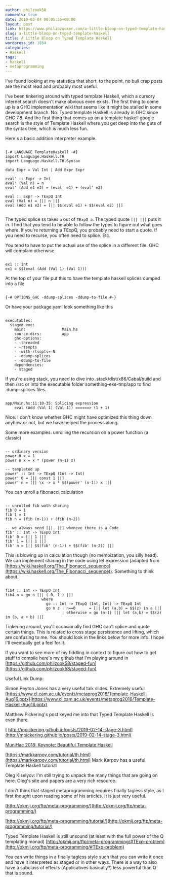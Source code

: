 ```yaml
---
author: philzook58
comments: true
date: 2019-03-04 00:05:55+00:00
layout: post
link: https://www.philipzucker.com/a-little-bloop-on-typed-template-haskell/
slug: a-little-bloop-on-typed-template-haskell
title: A Little Bloop on Typed Template Haskell
wordpress_id: 1854
categories:
- Haskell
tags:
- haskell
- metaprogramming
---
```





I've found looking at my statistics that short, to the point, no bull crap posts are the most read and probably most useful.







I've been tinkering around with typed template Haskell, which a cursory internet search doesn't make obvious even exists. The first thing to come up is a GHC implementation wiki that seems like it might be stalled in some development branch. No. Typed template Haskell is already in GHC since GHC 7.8. And the first thing that comes up on a template haskell google search is the style of Template Haskell where you get deep into the guts of the syntax tree, which is much less fun.







Here's a basic addition interpreter example.






    
    
```

{-# LANGUAGE TemplateHaskell -#}
import Language.Haskell.TH
import Language.Haskell.TH.Syntax

data Expr = Val Int | Add Expr Expr

eval' :: Expr -> Int
eval' (Val n) = n
eval' (Add e1 e2) = (eval' e1) + (eval' e2)

eval :: Expr -> TExpQ Int
eval (Val n) = [|| n ||]
eval (Add e1 e2) = [|| $$(eval e1) + $$(eval e2) ||]


```








The typed splice `$$` takes `a` out of `TExpQ a`. The typed quote `[|| ||]` puts it in. I find that you tend to be able to follow the types to figure out what goes where. If you're returning a TExpQ, you probably need to start a quote. If you need to recurse, you often need to splice. Etc.







You tend to have to put the actual use of the splice in a different file. GHC will complain otherwise.






    
    
```

ex1 :: Int
ex1 = $$(eval (Add (Val 1) (Val 1)))
```








At the top of your file put this to have the template haskell splices dumped into a file 






    
    
```

{-# OPTIONS_GHC -ddump-splices -ddump-to-file #-}
```








Or have your package.yaml look something like this






    
    
```

executables:
  staged-exe:
    main:                Main.hs
    source-dirs:         app
    ghc-options:
    - -threaded
    - -rtsopts
    - -with-rtsopts=-N
    - -ddump-splices
    - -ddump-to-file
    dependencies:
    - staged
```








If you're using stack, you need to dive into .stack/dist/x86/Cabal/build and then /src or into the executable folder something-exe-tmp/app to find .dump-splices files.






    
    
```

app/Main.hs:11:10-35: Splicing expression
    eval (Add (Val 1) (Val 1)) ======> (1 + 1)
```








Nice. I don't know whether GHC might have optimized this thing down anyhow or not, but we have helped the process along. 







Some more examples: unrolling the recursion on a power function (a classic)






    
    
```

-- ordinary version
power 0 x = 1
power n x = x * (power (n-1) x)

-- templated up
power' :: Int -> TExpQ (Int -> Int)
power' 0 = [|| const 1 ||]
power' n = [|| \x -> x * $$(power' (n-1)) x ||] 
```








You can unroll a fibonacci calculation






    
    
```

-- unrolled fib woth sharing
fib 0 = 1
fib 1 = 1
fib n = (fib (n-1)) + (fib (n-2))

-- we always need [||  ||] wheneve there is a Code
fib' :: Int -> TExpQ Int
fib' 0 = [|| 1 ||]
fib' 1 = [|| 1 ||] 
fib' n = [|| $$(fib' (n-1)) + $$(fib' (n-2)) ||]
```








This is blowing up in calculation though (no memoization, you silly head).  We can implement sharing in the code using let expression (adapted from [https://wiki.haskell.org/The_Fibonacci_sequence](https://wiki.haskell.org/The_Fibonacci_sequence)). Something to think about.






    
    
```

fib4 :: Int -> TExpQ Int
fib4 n = go n [|| ( 0, 1 ) ||]
                where
                  go :: Int -> TExpQ (Int, Int) -> TExpQ Int
                  go n z | n==0      = [|| let (a,b) = $$(z) in a ||]
                         | otherwise = go (n-1) [|| let (a,b) = $$(z) in (b, a + b) ||]
```








Tinkering around, you'll occasionally find GHC can't splice and quote certain things. This is related to cross stage persistence and lifting, which are confusing to me. You should look in the links below for more info.  I hope I'll eventually get a feel for it.







If you want to see more of my fiddling in context to figure out how to get stuff to compile here's my github that I'm playing around in  [https://github.com/philzook58/staged-fun](https://github.com/philzook58/staged-fun)







Useful Link Dump:







Simon Peyton Jones has a very useful talk slides. Extremely useful  [https://www.cl.cam.ac.uk/events/metaprog2016/Template-Haskell-Aug16.pptx](https://www.cl.cam.ac.uk/events/metaprog2016/Template-Haskell-Aug16.pptx)







Matthew Pickering's post keyed me into that Typed Template Haskell is even there.







[ http://mpickering.github.io/posts/2019-02-14-stage-3.html](http://mpickering.github.io/posts/2019-02-14-stage-3.html)







[MuniHac 2018: Keynote: Beautiful Template Haskell](https://www.youtube.com/watch?v=AzJVFkm42zM)







[https://markkarpov.com/tutorial/th.html](https://markkarpov.com/tutorial/th.html) Mark Karpov has a useful Template Haskell tutorial







Oleg Kiselyov: I'm still trying to unpack the many things that are going on here. Oleg's site and papers are a very rich resource.







I don't think that staged metaprogramming requires finally tagless style, as I first thought upon reading some of his articles. It is just very useful.







[http://okmij.org/ftp/meta-programming/](http://okmij.org/ftp/meta-programming/)







[http://okmij.org/ftp/meta-programming/tutorial/](http://okmij.org/ftp/meta-programming/tutorial/)







Typed Template Haskell is still unsound (at least with the full power of the Q templating monad) [http://okmij.org/ftp/meta-programming/#TExp-problem](http://okmij.org/ftp/meta-programming/#TExp-problem)







You can write things in a finally tagless style such that you can write it once and have it interpreted as staged or in other ways. There is a way to also have a subclass of effects (Applicatives basically?) less powerful than Q that is sound. 









